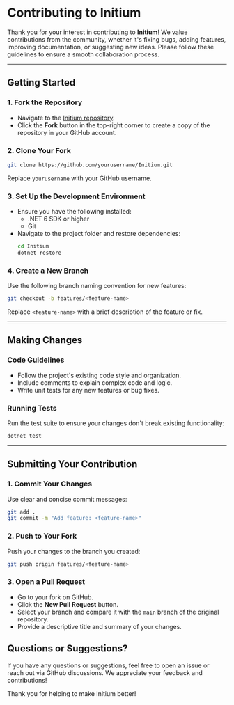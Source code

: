 # Contributing to Initium

Thank you for your interest in contributing to **Initium**! We value contributions from the community, whether it's fixing bugs, adding features, improving documentation, or suggesting new ideas. Please follow these guidelines to ensure a smooth collaboration process.

---

## Getting Started

### 1. Fork the Repository
- Navigate to the [Initium repository](https://github.com/imclint21/Initium).
- Click the **Fork** button in the top-right corner to create a copy of the repository in your GitHub account.

### 2. Clone Your Fork
```bash
git clone https://github.com/yourusername/Initium.git
```
Replace `yourusername` with your GitHub username.

### 3. Set Up the Development Environment
- Ensure you have the following installed:
  - .NET 6 SDK or higher
  - Git
- Navigate to the project folder and restore dependencies:
  ```bash
  cd Initium
  dotnet restore
  ```

### 4. Create a New Branch
Use the following branch naming convention for new features:
```bash
git checkout -b features/<feature-name>
```
Replace `<feature-name>` with a brief description of the feature or fix.

---

## Making Changes

### Code Guidelines
- Follow the project's existing code style and organization.
- Include comments to explain complex code and logic.
- Write unit tests for any new features or bug fixes.

### Running Tests
Run the test suite to ensure your changes don't break existing functionality:
```bash
dotnet test
```

---

## Submitting Your Contribution

### 1. Commit Your Changes
Use clear and concise commit messages:
```bash
git add .
git commit -m "Add feature: <feature-name>"
```

### 2. Push to Your Fork
Push your changes to the branch you created:
```bash
git push origin features/<feature-name>
```

### 3. Open a Pull Request
- Go to your fork on GitHub.
- Click the **New Pull Request** button.
- Select your branch and compare it with the `main` branch of the original repository.
- Provide a descriptive title and summary of your changes.


## Questions or Suggestions?

If you have any questions or suggestions, feel free to open an issue or reach out via GitHub discussions. We appreciate your feedback and contributions!

Thank you for helping to make Initium better!
